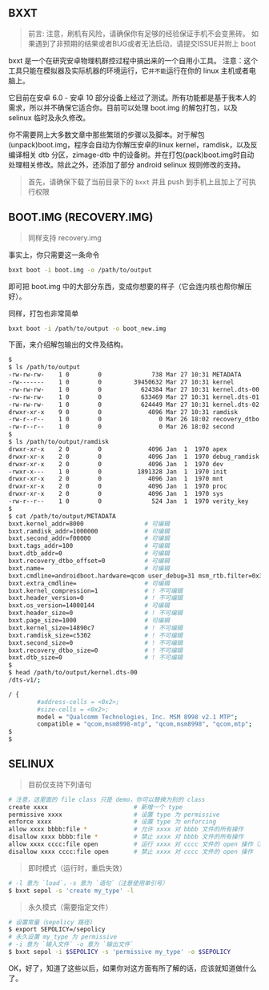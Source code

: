 ## BXXT

> 前言: 注意，刷机有风险，请确保你有足够的经验保证手机不会变黑砖。
> 如果遇到了非预期的结果或者BUG或者无法启动，请提交ISSUE并附上 boot

bxxt 是一个在研究安卓物理机群控过程中搞出来的一个自用小工具。
注意：这个工具只能在模拟器及实际机器的环境运行，它`并不能`运行在你的 linux 主机或者电脑上。

它目前在安卓 6.0 - 安卓 10 部分设备上经过了测试。所有功能都是基于我本人的需求，所以并不确保它适合你。目前可以处理 boot.img 的解包打包，以及 selinux 临时及永久修改。

你不需要网上大多数文章中那些繁琐的步骤以及脚本。对于解包(unpack)boot.img，程序会自动为你解压安卓的linux kernel，ramdisk，以及反编译相关 dtb 分区，zimage-dtb 中的设备树。并在打包(pack)boot.img时自动处理相关修改。除此之外，还添加了部分 android selinux 规则修改的支持。

> 首先，请确保下载了当前目录下的 `bxxt` 并且 push 到手机上且加上了可执行权限

## BOOT.IMG (RECOVERY.IMG)

> 同样支持 recovery.img

事实上，你只需要这一条命令
```bash
bxxt boot -i boot.img -o /path/to/output
```
即可把 boot.img 中的大部分东西，变成你想要的样子（它会连内核也帮你解压好）。

同样，打包也非常简单
```bash
bxxt boot -i /path/to/output -o boot_new.img
```

下面，来介绍解包输出的文件及结构。
```bash
$
$ ls /path/to/output
-rw-rw-rw-    1 0        0              738 Mar 27 10:31 METADATA       # 元数据，在此编辑 cmdline 类参数
-rw-------    1 0        0         39450632 Mar 27 10:31 kernel         # 解压好的 linux 内核
-rw-rw-rw-    1 0        0           624384 Mar 27 10:31 kernel.dts-00  # 设备树（文本文件，可以编辑）
-rw-rw-rw-    1 0        0           633469 Mar 27 10:31 kernel.dts-01
-rw-rw-rw-    1 0        0           624449 Mar 27 10:31 kernel.dts-02
drwxr-xr-x    9 0        0             4096 Mar 27 10:31 ramdisk        # ramdisk 文件夹
-rw-r--r--    1 0        0                0 Mar 26 18:02 recovery_dtbo  # ...
-rw-r--r--    1 0        0                0 Mar 26 18:02 second         # ...
$
$ ls /path/to/output/ramdisk
drwxr-xr-x    2 0        0             4096 Jan  1  1970 apex
drwxr-xr-x    2 0        0             4096 Jan  1  1970 debug_ramdisk
drwxr-xr-x    2 0        0             4096 Jan  1  1970 dev
-rwxr-x---    1 0        0          1891328 Jan  1  1970 init
drwxr-xr-x    2 0        0             4096 Jan  1  1970 mnt
drwxr-xr-x    2 0        0             4096 Jan  1  1970 proc
drwxr-xr-x    2 0        0             4096 Jan  1  1970 sys
-rw-r--r--    1 0        0              524 Jan  1  1970 verity_key
$
$ cat /path/to/output/METADATA
bxxt.kernel_addr=8000                 # 可编辑
bxxt.ramdisk_addr=1000000             # 可编辑
bxxt.second_addr=f00000               # 可编辑
bxxt.tags_addr=100                    # 可编辑
bxxt.dtb_addr=0                       # 可编辑
bxxt.recovery_dtbo_offset=0           # 可编辑
bxxt.name=                            # 可编辑
bxxt.cmdline=androidboot.hardware=qcom user_debug=31 msm_rtb.filter=0x37 # 可编辑
bxxt.extra_cmdline=                   # 可编辑
bxxt.kernel_compression=1             # ! 不可编辑
bxxt.header_version=0                 # ! 不可编辑
bxxt.os_version=14000144              # 可编辑
bxxt.header_size=0                    # ! 不可编辑
bxxt.page_size=1000                   # 可编辑
bxxt.kernel_size=14890c7              # ! 不可编辑
bxxt.ramdisk_size=c5302               # ! 不可编辑
bxxt.second_size=0                    # ! 不可编辑
bxxt.recovery_dtbo_size=0             # ! 不可编辑
bxxt.dtb_size=0                       # ! 不可编辑
$
$ head /path/to/output/kernel.dts-00
/dts-v1/;

/ {
        #address-cells = <0x2>;
        #size-cells = <0x2>;
        model = "Qualcomm Technologies, Inc. MSM 8998 v2.1 MTP";
        compatible = "qcom,msm8998-mtp", "qcom,msm8998", "qcom,mtp";
$
$
```

## SELINUX

> 目前仅支持下列语句

```bash
# 注意，这里面的 file class 只是 demo，你可以替换为别的 class
create xxxx                        # 新增一个 type
permissive xxxx                    # 设置 type 为 permissive
enforce xxxx                       # 设置 type 为 enforcing
allow xxxx bbbb:file *             # 允许 xxxx 对 bbbb 文件的所有操作
disallow xxxx bbbb:file *          # 禁止 xxxx 对 bbbb 文件的所有操作
allow xxxx cccc:file open          # 运行 xxxx 对 cccc 文件的 open 操作（注意你没给 write,read 这些这句其实没什么实际意义，只作为例子）
disallow xxxx cccc:file open       # 禁止 xxxx 对 cccc 文件的 open 操作
```

> 即时模式（运行时，重启失效）
```bash
# -l 意为 `load`，-s 意为 `语句`（注意使用单引号）
$ bxxt sepol -s 'create my_type' -l
```

> 永久模式（需要指定文件）
```bash
# 设置常量（sepolicy 路径)
$ export SEPOLICY=/sepolicy
# 永久设置 my_type 为 permissive
# -i 意为 `输入文件` -o 意为 `输出文件`
$ bxxt sepol -i $SEPOLICY -s 'permissive my_type' -o $SEPOLICY
```

OK，好了，知道了这些以后，如果你对这方面有所了解的话，应该就知道做什么了。
